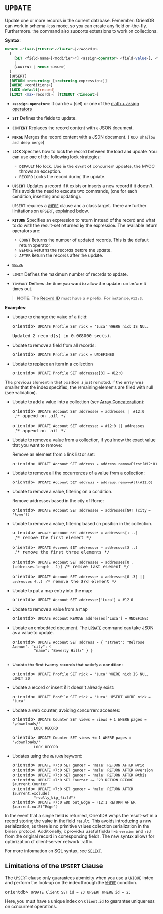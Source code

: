 # `UPDATE`

Update one or more records in the current database.  Remember: OrientDB can work in schema-less mode, so you can create any field on-the-fly.  Furthermore, the command also supports extensions to work on collections.

**Syntax**:

```sql
UPDATE <class>|CLUSTER:<cluster>|<recordID>
  (
    [SET <field-name>[<modifier>*] <assign-operator> <field-value>[, <field-name>[<modifier>*] <assign-operator> <field-value>]*] 
    | 
    [CONTENT | MERGE <JSON>]
  )
  [UPSERT]
  [RETURN <returning> [<returning-expression>]]
  [WHERE <conditions>]
  [LOCK default|record]
  [LIMIT <max-records>] [TIMEOUT <timeout>]
```
- **`<assign-operator>`**: It can be `=` (set) or one of the [math + assign operators](SQL-Syntax.md#math--assign-operators) 
- **`SET`** Defines the fields to update.
- **`CONTENT`** Replaces the record content with a JSON document.
- **`MERGE`** Merges the record content with a JSON document. (`TODO shallow and deep merge`)
- **`LOCK`** Specifies how to lock the record between the load and update.  You can use one of the following lock strategies:
  - `DEFAULT` No lock.  Use in the event of concurrent updates, the MVCC throws an exception.
  - `RECORD` Locks the record during the update.
- **`UPSERT`** Updates a record if it exists or inserts a new record if it doesn't.  This avoids the need to execute two commands, (one for each condition, inserting and updating).  

  `UPSERT` requires a [`WHERE`](SQL-Where.md) clause and a class target.  There are further limitations on `UPSERT`, explained below.
- **`RETURN`** Specifies an expression to return instead of the record and what to do with the result-set returned by the expression.  The available return operators are:
  - `COUNT` Returns the number of updated records.  This is the default return operator.
  - `BEFORE` Returns the records before the update.
  - `AFTER` Return the records after the update.
- [`WHERE`](SQL-Where.md)
- `LIMIT` Defines the maximum number of records to update.
- `TIMEOUT` Defines the time you want to allow the update run before it times out.

>**NOTE**: The [Record ID](Concepts.md#recordid) must have a `#` prefix.  For instance, `#12:3`.

**Examples**:

- Update to change the value of a field:

  <pre>
  orientdb> <code class="lang-sql userinput">UPDATE Profile SET nick = 'Luca' WHERE nick IS NULL</code>
  
  Updated 2 record(s) in 0.008000 sec(s).
  </pre>

- Update to remove a field from all records:

  <pre>
  orientdb> <code class="lang-sql userinput">UPDATE Profile SET nick = UNDEFINED</code>
  </pre>
  
- Update to replace an item in a collection

  <pre>
  orientdb> <code class="lang-sql userinput">UPDATE Profile SET addresses[3] = #12:0</code>
  </pre>
  
The previous element in that position is just remoted. If the array was smaller that the index specified, the remaining elements are filled with null (see validation).
  

- Update to add a value into a collection (see [Array Concatenation](SQL-Syntax.md#array-concatenation)): 

  <pre>
  orientdb> <code class="lang-sql userinput">UPDATE Account SET addresses = addresses || #12:0</code> /* append on tail */
  
  orientdb> <code class="lang-sql userinput">UPDATE Account SET addresses = #12:0 || addresses </code> /* append on tail */
  </pre>


- Update to remove a value from a collection, if you know the exact value that you want to remove:

  Remove an element from a link list or set:

  <pre>
  orientdb> <code class="lang-sql userinput">UPDATE Account SET address = address.removeFirst(#12:0)</code>
  </pre>

- Update to remove all the occurrences of a value from a collection:

  <pre>
  orientdb> <code class="lang-sql userinput">UPDATE Account SET address = address.removeAll(#12:0)</code>
  </pre>


- Update to remove a value, filtering on a condition.

  Remove addresses based in the city of Rome:

  <pre>
  orientdb> <code class="lang-sql userinput">UPDATE Account SET addresses = addresses[NOT (city = 'Rome')]</code>
  </pre>

- Update to remove a value, filtering based on position in the collection.

  <pre>
  orientdb> <code class="lang-sql userinput">UPDATE Account SET addresses = addresses[1...]</code> /* remove the first element */
  
  orientdb> <code class="lang-sql userinput">UPDATE Account SET addresses = addresses[3...]</code> /* remove the first three elements */
  
  orientdb> <code class="lang-sql userinput">UPDATE Account SET addresses = addresses[0..(addresses.length - 1)]</code> /* remove last element */

  orientdb> <code class="lang-sql userinput">UPDATE Account SET addresses = addresses[0..3] || addresses[4..]</code> /* remove the 3rd element */
  </pre>


- Update to put a map entry into the map:

  <pre>
  orientdb> <code class="lang-sql userinput">UPDATE Account SET addresses['Luca'] = #12:0</code>
  </pre>

- Update to remove a value from a map

  <pre>
  orientdb> <code class="lang-sql userinput">UPDATE Account REMOVE addresses['Luca'] = UNDEFINED</code>
  </pre>

- Update an embedded document.  The [`UPDATE`](SQL-Update.md) command can take JSON as a value to update.

  <pre>
  orientdb> <code class="lang-sql userinput">UPDATE Account SET address = { "street": "Melrose Avenue", "city": { 
            "name": "Beverly Hills" } }</code>

  </pre>

- Update the first twenty records that satisfy a condition:

  <pre>
  orientdb> <code class="lang-sql userinput">UPDATE Profile SET nick = 'Luca' WHERE nick IS NULL LIMIT 20</code>
  </pre>

- Update a record or insert if it doesn't already exist:

  <pre>
  orientdb> <code class="lang-sql userinput">UPDATE Profile SET nick = 'Luca' UPSERT WHERE nick = 'Luca'</code>
  </pre>

- Update a web counter, avoiding concurrent accesses:

  <pre>
  orientdb> <code class="lang-sql userinput">UPDATE Counter SET views = views + 1 WHERE pages = '/downloads/' 
            LOCK RECORD</code>
            
  orientdb> <code class="lang-sql userinput">UPDATE Counter SET views += 1 WHERE pages = '/downloads/' 
            LOCK RECORD</code>            
  </pre>

- Updates using the `RETURN` keyword:

  <pre>
  orientdb> <code class="lang-sql userinput">UPDATE ♯7:0 SET gender = 'male' RETURN AFTER @rid</code>
  orientdb> <code class="lang-sql userinput">UPDATE ♯7:0 SET gender = 'male' RETURN AFTER @version</code>
  orientdb> <code class="lang-sql userinput">UPDATE ♯7:0 SET gender = 'male' RETURN AFTER @this</code>
  orientdb> <code class="lang-sql userinput">UPDATE ♯7:0 SET Counter += 123 RETURN BEFORE $current.Counter</code>
  orientdb> <code class="lang-sql userinput">UPDATE ♯7:0 SET gender = 'male' RETURN AFTER $current.exclude(
            "really_big_field")</code>
  orientdb> <code class="lang-sql userinput">UPDATE ♯7:0 ADD out_Edge = ♯12:1 RETURN AFTER $current.outE("Edge")</code>
  </pre>

In the event that a single field is returned, OrientDB wraps the result-set in a record storing the value in the field `result`.  This avoids introducing a new serialization, as there is no primitive values collection serialization in the binary protocol.  Additionally, it provides useful fields like `version` and `rid` from the original record in corresponding fields.  The new syntax allows for optimization of client-server network traffic.

For more information on SQL syntax, see [`SELECT`](SQL-Query.md).

## Limitations of the `UPSERT` Clause

The `UPSERT` clause only guarantees atomicity when you use a `UNIQUE` index and perform the look-up on the index through the [`WHERE`](SQL-Where.md) condition.

<pre>
orientdb> <code class="lang-sql userinput">UPDATE Client SET id = 23 UPSERT WHERE id = 23</code>
</pre>

Here, you must have a unique index on `Client.id` to guarantee uniqueness on concurrent operations.

